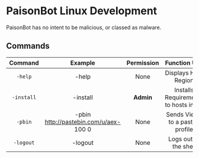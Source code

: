 # PaisonBot Linux Development
PaisonBot has no intent to be malicious, or classed as malware.

## Commands
|   Command   |      Example                                   | Permission |       Function Use                      |
|:-----------:|:----------------------------------------------:|:----------:|:---------------------------------------:|
| `-help`     | -help                                          | None       | Displays Help Region                    |
| `-install`  | -install                                       | __Admin__  | Installs Requirements to hosts in list  |
| `-pbin`     | -pbin http://pastebin.com/u/aex- 100 0         | None       | Sends Views to a paste / profile        |
| `-logout`   | -logout                                        | None       | Logs out of the shell                   |
